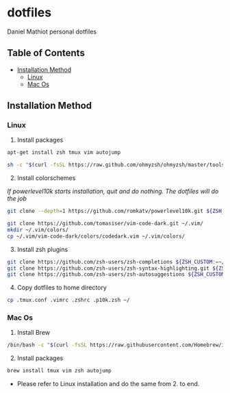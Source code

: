 # dotfiles

Daniel Mathiot personal dotfiles

<!-- TABLE OF CONTENTS -->
## Table of Contents

* [Installation Method](#installation-method)
  * [Linux](#linux)
  * [Mac Os](#mac-os)


## Installation Method 

### Linux

1. Install packages

```bash
apt-get install zsh tmux vim autojump

sh -c "$(curl -fsSL https://raw.github.com/ohmyzsh/ohmyzsh/master/tools/install.sh)"
```

2. Install colorschemes

*If powerlevel10k starts installation, quit and do nothing. The dotfiles will do the job*

```bash
git clone --depth=1 https://github.com/romkatv/powerlevel10k.git ${ZSH_CUSTOM:-~/.oh-my-zsh/custom}/themes/powerlevel10k

git clone https://github.com/tomasiser/vim-code-dark.git ~/.vim/
mkdir ~/.vim/colors/
cp ~/.vim/vim-code-dark/colors/codedark.vim ~/.vim/colors/
```
3. Install zsh plugins

```bash
git clone https://github.com/zsh-users/zsh-completions ${ZSH_CUSTOM:=~/.oh-my-zsh/custom}/plugins/zsh-completions
git clone https://github.com/zsh-users/zsh-syntax-highlighting.git ${ZSH_CUSTOM:-~/.oh-my-zsh/custom}/plugins/zsh-syntax-highlighting
git clone https://github.com/zsh-users/zsh-autosuggestions ${ZSH_CUSTOM:-~/.oh-my-zsh/custom}/plugins/zsh-autosuggestions
```

4. Copy dotfiles to home directory

```bash
cp .tmux.conf .vimrc .zshrc .p10k.zsh ~/
```
### Mac Os

1. Install Brew

```bash
/bin/bash -c "$(curl -fsSL https://raw.githubusercontent.com/Homebrew/install/master/install.sh)"
```

2. Install packages

```bash
brew install tmux vim zsh autojump
```
* Please refer to Linux installation and do the same from 2. to end.

